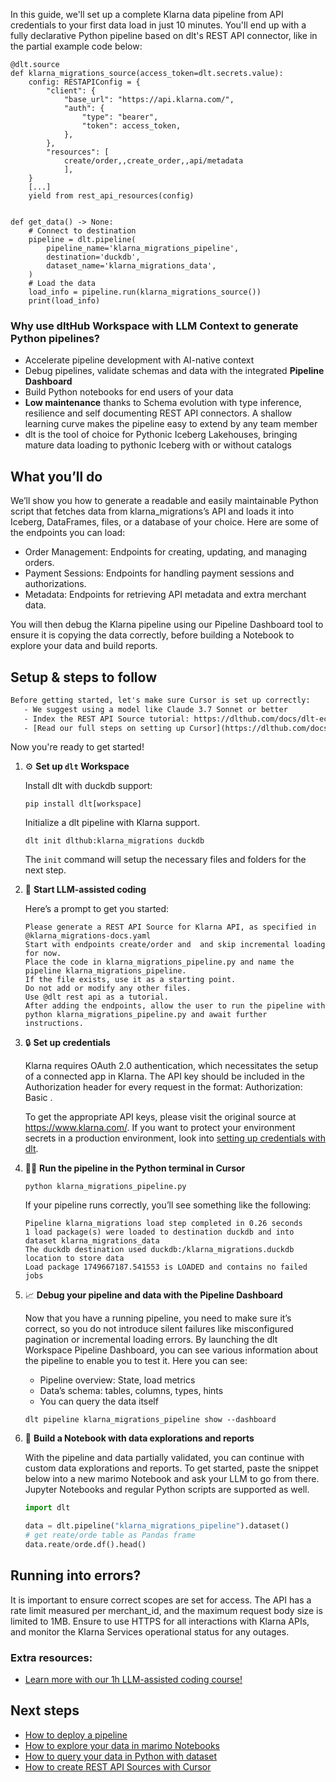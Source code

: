 In this guide, we'll set up a complete Klarna data pipeline from API credentials to your first data load in just 10 minutes. You'll end up with a fully declarative Python pipeline based on dlt's REST API connector, like in the partial example code below:

```python-outcome
@dlt.source
def klarna_migrations_source(access_token=dlt.secrets.value):
    config: RESTAPIConfig = {
        "client": {
            "base_url": "https://api.klarna.com/",
            "auth": {
                "type": "bearer",
                "token": access_token,
            },
        },
        "resources": [
            create/order,,create_order,,api/metadata
            ],
    }
    [...]
    yield from rest_api_resources(config)


def get_data() -> None:
    # Connect to destination
    pipeline = dlt.pipeline(
        pipeline_name='klarna_migrations_pipeline',
        destination='duckdb',
        dataset_name='klarna_migrations_data', 
    )
    # Load the data
    load_info = pipeline.run(klarna_migrations_source())
    print(load_info) 
```

### Why use dltHub Workspace with LLM Context to generate Python pipelines?

- Accelerate pipeline development with AI-native context
- Debug pipelines, validate schemas and data with the integrated **Pipeline Dashboard**
- Build Python notebooks for end users of your data
- **Low maintenance** thanks to Schema evolution with type inference, resilience and self documenting REST API connectors. A shallow learning curve makes the pipeline easy to extend by any team member
- dlt is the tool of choice for Pythonic Iceberg Lakehouses, bringing mature data loading to pythonic Iceberg with or without catalogs

## What you’ll do

We’ll show you how to generate a readable and easily maintainable Python script that fetches data from klarna_migrations’s API and loads it into Iceberg, DataFrames, files, or a database of your choice. Here are some of the endpoints you can load:

- Order Management: Endpoints for creating, updating, and managing orders.
- Payment Sessions: Endpoints for handling payment sessions and authorizations.
- Metadata: Endpoints for retrieving API metadata and extra merchant data.

You will then debug the Klarna pipeline using our Pipeline Dashboard tool to ensure it is copying the data correctly, before building a Notebook to explore your data and build reports.

## Setup & steps to follow

```default
Before getting started, let's make sure Cursor is set up correctly:
   - We suggest using a model like Claude 3.7 Sonnet or better
   - Index the REST API Source tutorial: https://dlthub.com/docs/dlt-ecosystem/verified-sources/rest_api/ and add it to context as **@dlt rest api**
   - [Read our full steps on setting up Cursor](https://dlthub.com/docs/dlt-ecosystem/llm-tooling/cursor-restapi#23-configuring-cursor-with-documentation)
```

Now you're ready to get started!

1. ⚙️ **Set up `dlt` Workspace**
    
    Install dlt with duckdb support:
    ```shell
    pip install dlt[workspace]
    ```

    Initialize a dlt pipeline with Klarna support.
    ```shell
    dlt init dlthub:klarna_migrations duckdb
    ```

    The `init` command will setup the necessary files and folders for the next step.
    
2. 🤠 **Start LLM-assisted coding**
    
    Here’s a prompt to get you started:
    
    ```prompt
    Please generate a REST API Source for Klarna API, as specified in @klarna_migrations-docs.yaml 
    Start with endpoints create/order and  and skip incremental loading for now. 
    Place the code in klarna_migrations_pipeline.py and name the pipeline klarna_migrations_pipeline. 
    If the file exists, use it as a starting point. 
    Do not add or modify any other files. 
    Use @dlt rest api as a tutorial. 
    After adding the endpoints, allow the user to run the pipeline with python klarna_migrations_pipeline.py and await further instructions.
    ```

    
3. 🔒 **Set up credentials** 
    
    Klarna requires OAuth 2.0 authentication, which necessitates the setup of a connected app in Klarna. The API key should be included in the Authorization header for every request in the format: Authorization: Basic <API key>.
    
    To get the appropriate API keys, please visit the original source at https://www.klarna.com/.
    If you want to protect your environment secrets in a production environment, look into [setting up credentials with dlt](https://dlthub.com/docs/walkthroughs/add_credentials).
    
4. 🏃‍♀️ **Run the pipeline in the Python terminal in Cursor**
    
    ```shell
    python klarna_migrations_pipeline.py
    ```
    
    If your pipeline runs correctly, you’ll see something like the following:
    
    ```shell
    Pipeline klarna_migrations load step completed in 0.26 seconds
    1 load package(s) were loaded to destination duckdb and into dataset klarna_migrations_data
    The duckdb destination used duckdb:/klarna_migrations.duckdb location to store data
    Load package 1749667187.541553 is LOADED and contains no failed jobs
    ```
    
5. 📈 **Debug your pipeline and data with the Pipeline Dashboard**

    Now that you have a running pipeline, you need to make sure it’s correct, so you do not introduce silent failures like misconfigured pagination or incremental loading errors. By launching the dlt Workspace Pipeline Dashboard, you can see various information about the pipeline to enable you to test it. Here you can see:
    - Pipeline overview: State, load metrics
    - Data’s schema: tables, columns, types, hints
    - You can query the data itself
    
    ```shell
    dlt pipeline klarna_migrations_pipeline show --dashboard
    ```
    
6. 🐍 **Build a Notebook with data explorations and reports**

    With the pipeline and data partially validated, you can continue with custom data explorations and reports. To get started, paste the snippet below into a new marimo Notebook and ask your LLM to go from there. Jupyter Notebooks and regular Python scripts are supported as well.

    
    ```python
    import dlt

   data = dlt.pipeline("klarna_migrations_pipeline").dataset()
   # get reate/orde table as Pandas frame
   data.reate/orde.df().head()
    ```

## Running into errors?

It is important to ensure correct scopes are set for access. The API has a rate limit measured per merchant_id, and the maximum request body size is limited to 1MB. Ensure to use HTTPS for all interactions with Klarna APIs, and monitor the Klarna Services operational status for any outages.

### Extra resources:

- [Learn more with our 1h LLM-assisted coding course!](https://www.youtube.com/watch?v=GGid70rnJuM)

## Next steps

- [How to deploy a pipeline](https://dlthub.com/docs/walkthroughs/deploy-a-pipeline)
- [How to explore your data in marimo Notebooks](https://dlthub.com/docs/general-usage/dataset-access/marimo)
- [How to query your data in Python with dataset](https://dlthub.com/docs/general-usage/dataset-access/dataset)
- [How to create REST API Sources with Cursor](https://dlthub.com/docs/dlt-ecosystem/llm-tooling/cursor-restapi)